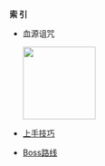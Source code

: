 <!-- _index_game.md -->
<strong>索 引</strong>
* 血源诅咒

	<p>
	<img src="/_media/bloodborne.png"  height="128" />
	</p>

 * [上手技巧](_md/_game/20201230_bloodborne_tips.md)
 * [Boss路线](_md/_game/20201230_bloodborne_bossroute.md)